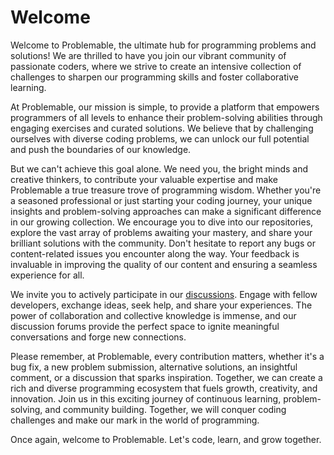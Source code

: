 # Welcome 

Welcome to Problemable, the ultimate hub for programming problems and solutions! We are thrilled to have you join our vibrant community of passionate coders, where we strive to create an intensive collection of challenges to sharpen our programming skills and foster collaborative learning.

At Problemable, our mission is simple, to provide a platform that empowers programmers of all levels to enhance their problem-solving abilities through engaging exercises and curated solutions. We believe that by challenging ourselves with diverse coding problems, we can unlock our full potential and push the boundaries of our knowledge.

But we can't achieve this goal alone. We need you, the bright minds and creative thinkers, to contribute your valuable expertise and make Problemable a true treasure trove of programming wisdom. Whether you're a seasoned professional or just starting your coding journey, your unique insights and problem-solving approaches can make a significant difference in our growing collection. We encourage you to dive into our repositories, explore the vast array of problems awaiting your mastery, and share your brilliant solutions with the community. Don't hesitate to report any bugs or content-related issues you encounter along the way. Your feedback is invaluable in improving the quality of our content and ensuring a seamless experience for all.

We invite you to actively participate in our [discussions](https://github.com/orgs/problemable/discussions). Engage with fellow developers, exchange ideas, seek help, and share your experiences. The power of collaboration and collective knowledge is immense, and our discussion forums provide the perfect space to ignite meaningful conversations and forge new connections.

Please remember, at Problemable, every contribution matters, whether it's a bug fix, a new problem submission, alternative solutions, an insightful comment, or a discussion that sparks inspiration. Together, we can create a rich and diverse programming ecosystem that fuels growth, creativity, and innovation. Join us in this exciting journey of continuous learning, problem-solving, and community building. Together, we will conquer coding challenges and make our mark in the world of programming.

Once again, welcome to Problemable. Let's code, learn, and grow together.
